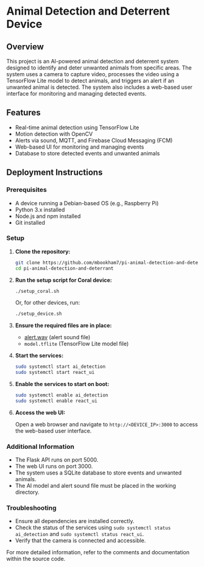 # Animal Detection and Deterrent Device

## Overview

This project is an AI-powered animal detection and deterrent system designed to identify and deter unwanted animals from specific areas. The system uses a camera to capture video, processes the video using a TensorFlow Lite model to detect animals, and triggers an alert if an unwanted animal is detected. The system also includes a web-based user interface for monitoring and managing detected events.

## Features

- Real-time animal detection using TensorFlow Lite
- Motion detection with OpenCV
- Alerts via sound, MQTT, and Firebase Cloud Messaging (FCM)
- Web-based UI for monitoring and managing events
- Database to store detected events and unwanted animals

## Deployment Instructions

### Prerequisites

- A device running a Debian-based OS (e.g., Raspberry Pi)
- Python 3.x installed
- Node.js and npm installed
- Git installed

### Setup

1. **Clone the repository:**

    ```sh
    git clone https://github.com/mbookham7/pi-animal-detection-and-deterrant.git
    cd pi-animal-detection-and-deterrant
    ```

2. **Run the setup script for Coral device:**

    ```sh
    ./setup_coral.sh
    ```

    Or, for other devices, run:

    ```sh
    ./setup_device.sh
    ```

3. **Ensure the required files are in place:**

    - [alert.wav](http://_vscodecontentref_/1) (alert sound file)
    - `model.tflite` (TensorFlow Lite model file)

4. **Start the services:**

    ```sh
    sudo systemctl start ai_detection
    sudo systemctl start react_ui
    ```

5. **Enable the services to start on boot:**

    ```sh
    sudo systemctl enable ai_detection
    sudo systemctl enable react_ui
    ```

6. **Access the web UI:**

    Open a web browser and navigate to `http://<DEVICE_IP>:3000` to access the web-based user interface.

### Additional Information

- The Flask API runs on port 5000.
- The web UI runs on port 3000.
- The system uses a SQLite database to store events and unwanted animals.
- The AI model and alert sound file must be placed in the working directory.

### Troubleshooting

- Ensure all dependencies are installed correctly.
- Check the status of the services using `sudo systemctl status ai_detection` and `sudo systemctl status react_ui`.
- Verify that the camera is connected and accessible.

For more detailed information, refer to the comments and documentation within the source code.